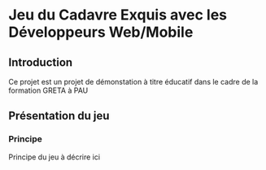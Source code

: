 # Jeu du Cadavre Exquis avec les Développeurs Web/Mobile
## Introduction
Ce projet est un projet de démonstation à titre éducatif dans le cadre de la formation GRETA à PAU

## Présentation du jeu
### Principe
Principe du jeu à décrire ici
